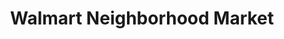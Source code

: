 ---
title: "Walmart Neighborhood Market"
url: /pineville/walmart-neighborhood-market/
shop: supermarket
---